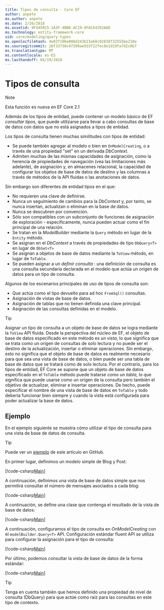 ```yaml
---
title: Tipos de consulta - Core EF
author: anpete
ms.author: anpete
ms.date: 2/26/2018
ms.assetid: 9F4450C5-1A3F-4BB6-AC19-9FAC64292AAD
ms.technology: entity-framework-core
uid: core/modeling/query-types
ms.openlocfilehash: 4e02f106e086d243b23a60c02838f32555be210e
ms.sourcegitcommit: 26f33758c47399ae933f22fec8e1d19fa7d2c0b7
ms.translationtype: MT
ms.contentlocale: es-ES
ms.lasthandoff: 04/19/2018
---
```

# <a name="query-types"></a>Tipos de consulta
> [!NOTE]
> Esta función es nueva en EF Core 2.1

Además de los tipos de entidad, puede contener un modelo básico de EF _consultar tipos_, que puede utilizarse para llevar a cabo consultas de base de datos con datos que no está asignados a tipos de entidad.

Los tipos de consulta tienen muchas similitudes con tipos de entidad:

- Se puede también agregar al modelo o bien en `OnModelCreating`, o a través de una propiedad "set" en un derivada _DbContext_.
- Admiten muchas de las mismas capacidades de asignación, como la herencia de propiedades de navegación (vea las limitaciones más adelante), de asignación y, en almacenes relacional, la capacidad de configurar los objetos de base de datos de destino y las columnas a través de métodos de la API fluidas o las anotaciones de datos.

Sin embargo son diferentes de entidad tipos en el que:

- No requieren una clave de definirse.
- Nunca un seguimiento de cambios para la _DbContext_ y, por tanto, se nunca insertan, actualizan o eliminan en la base de datos.
- Nunca se descubren por convención.
- Sólo son compatibles con un subconjunto de funciones de asignación de exploración - específicamente, nunca pueden actuar como el fin principal de una relación.
- Se tratan en la _ModelBuilder_ mediante la `Query` método en lugar de la `Entity` método.
- Se asignan en el _DbContext_ a través de propiedades de tipo `DbQuery<T>` en lugar de `DbSet<T>`
- Se asignan a objetos de base de datos mediante la `ToView` método, en lugar de `ToTable`.
- Se pueden asignar a un _definir consulta_ : una definición de consulta es una consulta secundaria declarada en el modelo que actúa un origen de datos para un tipo de consulta.

Algunos de los escenarios principales de uso de tipos de consulta son:

- Que actúa como el tipo devuelto para ad hoc `FromSql()` consultas.
- Asignación de vistas de base de datos.
- Asignación de tablas que no tienen definida una clave principal.
- Asignación de las consultas definidas en el modelo.

> [!TIP]
> Asignar un tipo de consulta a un objeto de base de datos se logra mediante la `ToView` API fluida. Desde la perspectiva del núcleo de EF, el objeto de base de datos especificado en este método es un _vista_, lo que significa que se trata como un origen de consultas de solo lectura y no puede ser el destino de la actualización, insertar o eliminar operaciones. Sin embargo, esto no significa que el objeto de base de datos es realmente necesario para que sea una vista de base de datos, o bien puede ser una tabla de base de datos que se tratará como de solo lectura. Por el contrario, para los tipos de entidad, EF Core se supone que un objeto de base de datos especificado en el `ToTable` método puede tratarse como un _tabla_, lo que significa que puede usarse como un origen de la consulta pero también el objetivo de actualizar, eliminar e insertar operaciones. De hecho, puede especificar el nombre de una vista de base de datos en `ToTable` y todo debería funcionar bien siempre y cuando la vista está configurada para poder actualizar la base de datos.

## <a name="example"></a>Ejemplo

En el ejemplo siguiente se muestra cómo utilizar el tipo de consulta para una vista de base de datos de consulta.

> [!TIP]
> Puede ver un [ejemplo](https://github.com/aspnet/EntityFrameworkCore/tree/dev/samples/QueryTypes) de este artículo en GitHub.

En primer lugar, definimos un modelo simple de Blog y Post:

[!code-csharp[Main](../../../efcore-dev/samples/QueryTypes/Program.cs#Entities)]

A continuación, definimos una vista de base de datos simple que nos permitirá consultar el número de mensajes asociados a cada blog:

[!code-csharp[Main](../../../efcore-dev/samples/QueryTypes/Program.cs#View)]

A continuación, se define una clase que contenga el resultado de la vista de base de datos:

[!code-csharp[Main](../../../efcore-dev/samples/QueryTypes/Program.cs#QueryType)]

A continuación, configuramos el tipo de consulta en _OnModelCreating_ con el `modelBuilder.Query<T>` API.
Configuración estándar fluent API se utiliza para configurar la asignación para el tipo de consulta:

[!code-csharp[Main](../../../efcore-dev/samples/QueryTypes/Program.cs#Configuration)]

Por último, podemos consultar la vista de base de datos de la forma estándar:

[!code-csharp[Main](../../../efcore-dev/samples/QueryTypes/Program.cs#Query)]

> [!TIP]
> Tenga en cuenta también que hemos definido una propiedad de nivel de consulta (DbQuery) para que actúe como raíz para las consultas en este tipo de contexto.
